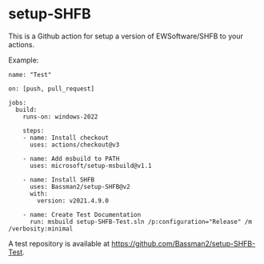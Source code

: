 # setup-SHFB

This is a Github action for setup a version of EWSoftware/SHFB to your actions.

Example:


    name: "Test"

    on: [push, pull_request]

    jobs:
      build:
        runs-on: windows-2022
    
        steps:
        - name: Install checkout
          uses: actions/checkout@v3
      
        - name: Add msbuild to PATH
          uses: microsoft/setup-msbuild@v1.1
      
        - name: Install SHFB
          uses: Bassman2/setup-SHFB@v2
          with:
            version: v2021.4.9.0
        
        - name: Create Test Documentation
          run: msbuild setup-SHFB-Test.sln /p:configuration="Release" /m /verbosity:minimal

A test repository is available at https://github.com/Bassman2/setup-SHFB-Test.
